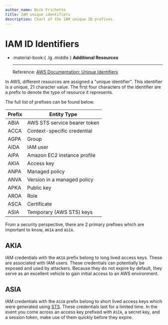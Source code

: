 ```yaml
---
author_name: Nick Frichette
title: IAM unique identifiers
description: Chart of the IAM unique ID prefixes.
---
```


# IAM ID Identifiers

<div class="grid cards" markdown>

-   :material-book:{ .lg .middle } __Additional Resources__

    ---

    Reference: [AWS Documentation: Unique Identifiers](https://docs.aws.amazon.com/IAM/latest/UserGuide/reference_identifiers.html#identifiers-unique-ids)

</div>

In AWS, different resources are assigned a "unique identifier". This identifier is a unique, 21 character value. The first four characters of the identifier are a prefix to denote the type of resource it represents.

The full list of prefixes can be found below.

| Prefix | Entity Type                  |
| ------ | ---------------------------  |
| ABIA   | AWS STS service bearer token |
| ACCA   | Context-specific credential  |
| AGPA   | Group                        |
| AIDA   | IAM user                     |
| AIPA   | Amazon EC2 instance profile  |
| AKIA   | Access key                   |
| ANPA   | Managed policy               |
| ANVA   | Version in a managed policy  |
| APKA   | Public key                   |
| AROA   | Role                         |
| ASCA   | Certificate                  |
| ASIA   | Temporary (AWS STS) keys     |

From a security perspective, there are 2 primary prefixes which are important to know, `AKIA` and `ASIA`.

## AKIA

IAM credentials with the `AKIA` prefix belong to long lived access keys. These are associated with IAM users. These credentials can potentially be exposed and used by attackers. Because they do not expire by default, they serve as an excellent vehicle to gain initial access to an AWS environment.

## ASIA

IAM credentials with the `ASIA` prefix belong to short lived access keys which were generated using [STS](https://docs.aws.amazon.com/STS/latest/APIReference/welcome.html). These credentials last for a limited time. In the event you come across an access key prefixed with `ASIA`, a secret key, and a session token, make use of them quickly before they expire.